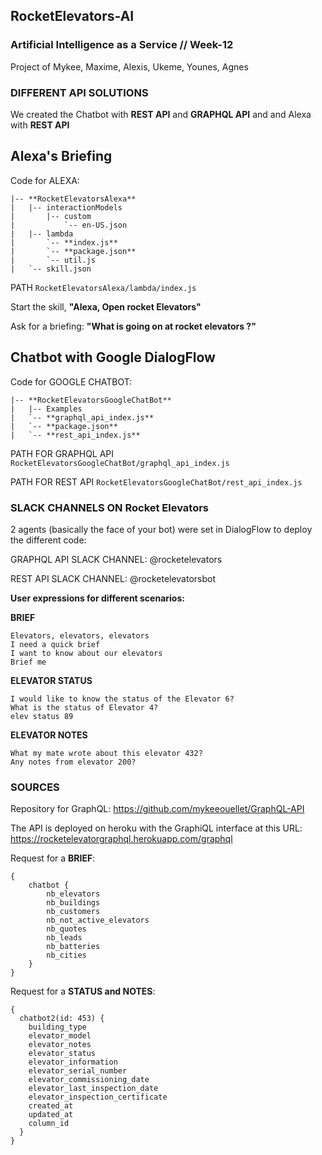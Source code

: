 ## RocketElevators-AI
### Artificial Intelligence as a Service // Week-12
Project of Mykee, Maxime, Alexis, Ukeme, Younes, Agnes

### DIFFERENT API SOLUTIONS

We created the Chatbot with **REST API** and **GRAPHQL API** and and Alexa with **REST API**

## Alexa's Briefing

Code for ALEXA:
```
|-- **RocketElevatorsAlexa**
|   |-- interactionModels
|       |-- custom
|           `-- en-US.json         
|   |-- lambda
|       `-- **index.js**
|       `-- **package.json**
|       `-- util.js
|   `-- skill.json

```
PATH ```RocketElevatorsAlexa/lambda/index.js```

Start the skill, **"Alexa, Open rocket Elevators"**

Ask for a briefing:  **"What is going on at rocket elevators ?"**


## Chatbot with Google DialogFlow

Code for GOOGLE CHATBOT:
```
|-- **RocketElevatorsGoogleChatBot**
|   |-- Examples
|   `-- **graphql_api_index.js**
|   `-- **package.json**
|   `-- **rest_api_index.js**
```
PATH FOR GRAPHQL API ```RocketElevatorsGoogleChatBot/graphql_api_index.js```

PATH FOR REST API ```RocketElevatorsGoogleChatBot/rest_api_index.js```


### SLACK CHANNELS ON **Rocket Elevators**

2 agents (basically the face of your bot) were set in DialogFlow to deploy the different code:

GRAPHQL API SLACK CHANNEL: @rocketelevators

REST API SLACK CHANNEL: @rocketelevatorsbot

**User expressions for different scenarios:**

**BRIEF**
```
Elevators, elevators, elevators
I need a quick brief
I want to know about our elevators
Brief me
```

**ELEVATOR STATUS**
```
I would like to know the status of the Elevator 6?
What is the status of Elevator 4?
elev status 89 
```

**ELEVATOR NOTES**
```
What my mate wrote about this elevator 432?
Any notes from elevator 200?
```

### SOURCES

Repository for GraphQL: https://github.com/mykeeouellet/GraphQL-API

The API is deployed on heroku with the GraphiQL interface at this URL: https://rocketelevatorgraphql.herokuapp.com/graphql

Request for a **BRIEF**:
```
{ 
    chatbot { 
        nb_elevators 
        nb_buildings 
        nb_customers 
        nb_not_active_elevators 
        nb_quotes 
        nb_leads 
        nb_batteries 
        nb_cities
    } 
}
```
Request for a **STATUS and NOTES**:
```
{
  chatbot2(id: 453) {
    building_type
    elevator_model
    elevator_notes
    elevator_status
    elevator_information
    elevator_serial_number
    elevator_commissioning_date
    elevator_last_inspection_date
    elevator_inspection_certificate
    created_at
    updated_at
    column_id
  }
}
```

